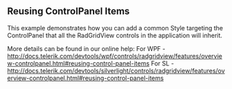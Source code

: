 ##  Reusing ControlPanel Items 
This example demonstrates how you can add a common Style targeting the ControlPanel that all the RadGridView controls in the application will inherit.

More details can be found in our online help:
For WPF - http://docs.telerik.com/devtools/wpf/controls/radgridview/features/overview-controlpanel.html#reusing-control-panel-items
For SL - http://docs.telerik.com/devtools/silverlight/controls/radgridview/features/overview-controlpanel.html#reusing-control-panel-items

[//]: <KeyWords: common, style, target, inherit>